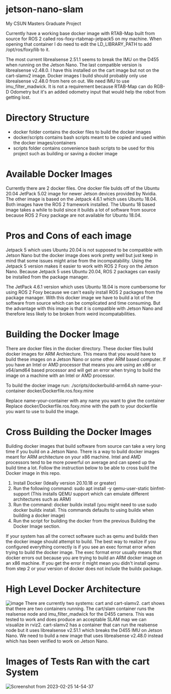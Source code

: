 # jetson-nano-slam
My CSUN Masters Graduate Project

Currently have a working base docker image with RTAB-Map built from source for ROS 2 called ros-foxy-rtabmap-jetpack5 on my machine.
When opening that container I do need to edit the LD_LIBRARY_PATH to add /opt/ros/foxy/lib to it.

The most current librealsense 2.51.1 seems to break the IMU on the D455 when running on the Jetson Nano.
The last compatible version is librealsense v2.48.0. I have this installed on the cart image but not on the cart-slamv2 image.
Docker images I build should probably only use librealsense v2.48.0 from here on out. We need IMU to use imu_filter_madwick.
It is not a requirement because RTAB-Map can do RGB-D Odometry but it's an added odometry input that would help the robot from getting lost.

# Directory Structure
- docker folder contains the docker files to build the docker images
- docker/scripts contains bash scripts meant to be copied and used within the docker images/containers
- scripts folder contains convenience bash scripts to be used for this project such as building or saving a docker image

# Available Docker Images
Currently there are 2 docker files. One docker file bulds off of the Ubuntu 20.04 JetPack 5.02 image for newer Jetson devices provided by Nvidia.  The other image is based on the Jetpack 4.6.1 which uses Ubuntu 18.04. Both images have the ROS 2 framework installed. The Ubuntu 18 based image takes a while to build since it builds a lot of software from source because ROS 2 Foxy package are not available for Ubuntu 18.04.

# Pros and Cons of each image
Jetpack 5 which uses Ubuntu 20.04 is not supposed to be compatible with Jetson Nano but the docker image does work pretty well but just keep in mind that some issues might arise from the incompatability. Using the Jetpack 5 version makes it easier to work with ROS 2 Foxy on the Jetson Nano. Because Jetpack 5 uses Ubuntu 20.04, ROS 2 packages can easily be installed from the package manager.

The JetPack 4.6.1 version which uses Ubuntu 18.04 is more cumbersome for using ROS 2 Foxy because we can't easily install ROS 2 packages from the package manager. With this docker image we have to build a lot of the software from source which can be complicated and time consuming. But the advantage with this image is that it is compatible with Jetson Nano and therefore less likely to be broken from weird incompatabilities.

# Building the Docker Image
There are docker files in the docker directory. These docker files build docker images for ARM Archiecture. This means that you would have to build these
images on a Jetson Nano or some other ARM based computer. If you have an Intel or AMD processor that means you are using an x86 or x64/amd64 based processor
and will get an error when trying to build the image on a machine with an Intel or AMD processor.

To build the docker image run:
./scripts/dockerbuild-arm64.sh name-your-container docker/Dockerfile.ros.foxy.mine

Replace name-your-container with any name you want to give the container
Replace docker/Dockerfile.ros.foxy.mine with the path to your dockerfile you want to use to build the image.

# Cross Building the Docker Images
Building docker images that build software from source can take a very long time if you build on a Jetson Nano. There is a way to build docker images meant for ARM architecture on your x86 machine. Intel and AMD processors tend to be more powerful on average and can speed up the build time a lot. Follow the instruction below to be able to cross build the Docker image in this repo.

1. Install Docker (Ideally version 20.10.18 or greater)
2. Run the following command: sudo apt install -y qemu-user-static binfmt-support (This installs QEMU support which can emulate different architectures such as ARM)
3. Run the command: docker buildx install (you might need to use sudo docker buildx install. This commands defaults to using buildx when building a docker image)
4. Run the script for building the docker from the previous Building the Docker Image section.

If your system has all the correct software such as qemu and buildx then the docker image should attempt to build. The best way to realize if you configured everything correctly is if you see an exec format error when trying to build the docker image. The exec format error usually means that docker errors out because you are trying to build an ARM docker image on an x86 machine. If you get the error it might mean you didn't install qemu from step 2 or your version of docker does not include the buildx package.


# High Level Docker Architecture
![image](https://user-images.githubusercontent.com/4980091/221400551-7024b5c9-71b8-4bbb-9c06-b85788337192.png)
There are currently two systems: cart and cart-slamv2.
cart shows that there are two containers running. The cart/slam container runs the realsense node and imu_filter_madwick for the D455 camera.
This was tested to work and does produce an acceptable SLAM map we can visualize in rviz2.
cart-slamv2 has a container that can run the realsense node but it uses librealsense v2.51.1 which breaks the D455 IMU on Jetson Nano. We need to
build a new image that uses librealsense v2.48.0 instead which has been verified to work on Jetson Nano.

# Images of Tests Ran with the cart System
![Screenshot from 2023-02-25 14-54-37](https://user-images.githubusercontent.com/4980091/221400768-a3ab6c6b-e431-4b2c-a4e4-f4b6d8257c45.png)
